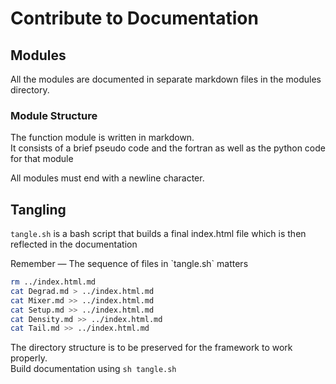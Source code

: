 # Contribute to Documentation

## Modules
All the modules are documented in separate markdown files in the modules directory.

### Module Structure

The function module is written in markdown.<br>
It consists of a brief pseudo code and the fortran as well as the python code for that module

<aside class="notice">
All modules must end with a newline character.
</aside>

## Tangling

`tangle.sh` is a bash script that builds a final index.html file which is then reflected in the documentation

<aside class="notice">
Remember — The sequence of files in `tangle.sh` matters
</aside>

```bash
rm ../index.html.md
cat Degrad.md > ../index.html.md
cat Mixer.md >> ../index.html.md
cat Setup.md >> ../index.html.md
cat Density.md >> ../index.html.md
cat Tail.md >> ../index.html.md
```

<aside class="warning">The directory structure is to be preserved for the framework to work properly. </aside>

<aside class="success">Build documentation using <code>sh tangle.sh</code></aside>



